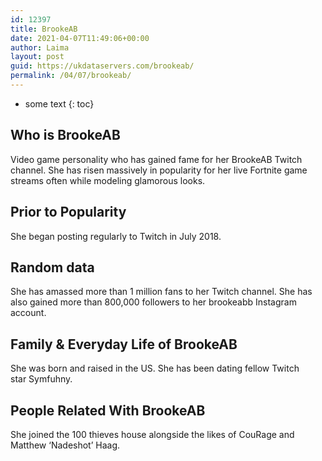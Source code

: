```yaml
---
id: 12397
title: BrookeAB
date: 2021-04-07T11:49:06+00:00
author: Laima
layout: post
guid: https://ukdataservers.com/brookeab/
permalink: /04/07/brookeab/
---
```


* some text
{: toc}


## Who is BrookeAB
                  
                  
                  
Video game personality who has gained fame for her BrookeAB Twitch channel. She has risen massively in popularity for her live Fortnite game streams often while modeling glamorous looks.
                  
              
            
              
            
                
                
                
## Prior to Popularity
                  
                  
                  
She began posting regularly to Twitch in July 2018. 
                  
              
            
              
            
                
                
                
## Random data
                  
                  
                  
She has amassed more than 1 million fans to her Twitch channel. She has also gained more than 800,000 followers to her brookeabb Instagram account.
                  
              
            
              
            
                
                
                
## Family & Everyday Life of BrookeAB
                  
                  
                  
She was born and raised in the US. She has been dating fellow Twitch star Symfuhny.
                  
              
            
              
            
                
                
                
## People Related With BrookeAB
                  
                  
                  
She joined the 100 thieves house alongside the likes of CouRage and Matthew &#8216;Nadeshot&#8217; Haag.
                  
              
            
              
            
                
              
            
              
              
            
            
              
            
          
          
          